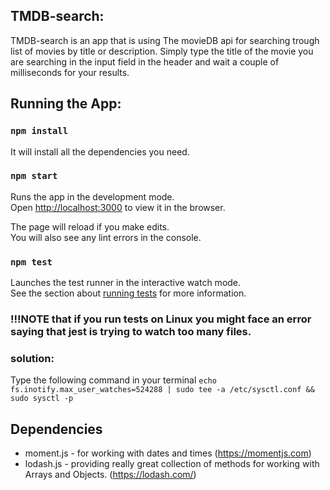 ## TMDB-search:

TMDB-search is an app that is using The movieDB api for searching trough list of movies by title or description.
Simply type the title of the movie you are searching in the input field in the header
and wait a couple of milliseconds for your results.

## Running the App:

### `npm install`
It will install all the dependencies you need.

### `npm start`

Runs the app in the development mode.<br>
Open [http://localhost:3000](http://localhost:3000) to view it in the browser.

The page will reload if you make edits.<br>
You will also see any lint errors in the console.

### `npm test`

Launches the test runner in the interactive watch mode.<br>
See the section about [running tests](https://facebook.github.io/create-react-app/docs/running-tests) for more information.

### !!!NOTE that if you run tests on Linux you might face an error saying that jest is trying to watch too many files.

### solution: 
Type the following command in your terminal
`echo fs.inotify.max_user_watches=524288 | sudo tee -a /etc/sysctl.conf && sudo sysctl -p`

## Dependencies
- moment.js - for working with dates and times (https://momentjs.com)
- lodash.js - providing really great collection of methods for working with Arrays and Objects. (https://lodash.com/)
